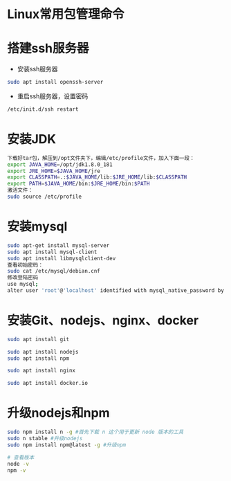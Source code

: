 # Linux常用包管理命令


# 搭建ssh服务器

- 安装ssh服务器

```bash
sudo apt install openssh-server
```

- 重启ssh服务器，设置密码

```bash
/etc/init.d/ssh restart
```

# 安装JDK

```bash
下载好tar包，解压到/opt文件夹下，编辑/etc/profile文件，加入下面一段：
export JAVA_HOME=/opt/jdk1.8.0_181
export JRE_HOME=$JAVA_HOME/jre
export CLASSPATH=.:$JAVA_HOME/lib:$JRE_HOME/lib:$CLASSPATH
export PATH=$JAVA_HOME/bin:$JRE_HOME/bin:$PATH
激活文件：
sudo source /etc/profile
```

# 安装mysql

```bash
sudo apt-get install mysql-server
sudo apt install mysql-client
sudo apt install libmysqlclient-dev
查看初始密码：
sudo cat /etc/mysql/debian.cnf
修改登陆密码
use mysql;
alter user 'root'@'localhost' identified with mysql_native_password by ‘root’
```

# 安装Git、nodejs、nginx、docker

```bash
sudo apt install git

sudo apt install nodejs
sudo apt install npm

sudo apt install nginx

sudo apt install docker.io
```

# 升级nodejs和npm
```bash
sudo npm install n -g #首先下载 n 这个用于更新 node 版本的工具
sudo n stable #升级nodejs
sudo npm install npm@latest -g #升级npm

# 查看版本
node -v
npm -v
```